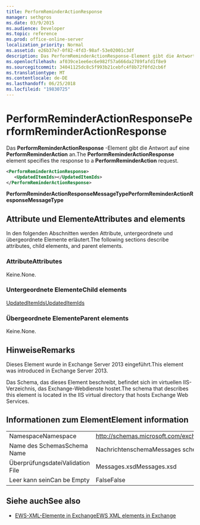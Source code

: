 ```yaml
---
title: PerformReminderActionResponse
manager: sethgros
ms.date: 03/9/2015
ms.audience: Developer
ms.topic: reference
ms.prod: office-online-server
localization_priority: Normal
ms.assetid: e26b37e7-0f82-4fd3-98af-53e02001c3df
description: Das PerformReminderActionResponse-Element gibt die Antwort auf eine PerformReminderAction an.
ms.openlocfilehash: af039ce1ee6ec6e982f57a666da2789fafd1f8e9
ms.sourcegitcommit: 34041125dc8c5f993b21cebfc4f8b72f0fd2cb6f
ms.translationtype: MT
ms.contentlocale: de-DE
ms.lasthandoff: 06/25/2018
ms.locfileid: "19830725"
---
```

# <a name="performreminderactionresponse"></a><span data-ttu-id="4c94a-103">PerformReminderActionResponse</span><span class="sxs-lookup"><span data-stu-id="4c94a-103">PerformReminderActionResponse</span></span>

<span data-ttu-id="4c94a-104">Das **PerformReminderActionResponse** -Element gibt die Antwort auf eine **PerformReminderAction** an.</span><span class="sxs-lookup"><span data-stu-id="4c94a-104">The **PerformReminderActionResponse** element specifies the response to a **PerformReminderAction** request.</span></span> 
  
```XML
<PerformReminderActionResponse>
   <UpdatedItemIds></UpdatedItemIds>
</PerformReminderActionResponse>
```

 <span data-ttu-id="4c94a-105">**PerformReminderActionResponseMessageType**</span><span class="sxs-lookup"><span data-stu-id="4c94a-105">**PerformReminderActionResponseMessageType**</span></span>
## <a name="attributes-and-elements"></a><span data-ttu-id="4c94a-106">Attribute und Elemente</span><span class="sxs-lookup"><span data-stu-id="4c94a-106">Attributes and elements</span></span>

<span data-ttu-id="4c94a-107">In den folgenden Abschnitten werden Attribute, untergeordnete und übergeordnete Elemente erläutert.</span><span class="sxs-lookup"><span data-stu-id="4c94a-107">The following sections describe attributes, child elements, and parent elements.</span></span>
  
### <a name="attributes"></a><span data-ttu-id="4c94a-108">Attribute</span><span class="sxs-lookup"><span data-stu-id="4c94a-108">Attributes</span></span>

<span data-ttu-id="4c94a-109">Keine.</span><span class="sxs-lookup"><span data-stu-id="4c94a-109">None.</span></span>
  
### <a name="child-elements"></a><span data-ttu-id="4c94a-110">Untergeordnete Elemente</span><span class="sxs-lookup"><span data-stu-id="4c94a-110">Child elements</span></span>

[<span data-ttu-id="4c94a-111">UpdatedItemIds</span><span class="sxs-lookup"><span data-stu-id="4c94a-111">UpdatedItemIds</span></span>](updateditemids.md)
  
### <a name="parent-elements"></a><span data-ttu-id="4c94a-112">Übergeordnete Elemente</span><span class="sxs-lookup"><span data-stu-id="4c94a-112">Parent elements</span></span>

<span data-ttu-id="4c94a-113">Keine.</span><span class="sxs-lookup"><span data-stu-id="4c94a-113">None.</span></span>
  
## <a name="remarks"></a><span data-ttu-id="4c94a-114">Hinweise</span><span class="sxs-lookup"><span data-stu-id="4c94a-114">Remarks</span></span>

<span data-ttu-id="4c94a-115">Dieses Element wurde in Exchange Server 2013 eingeführt.</span><span class="sxs-lookup"><span data-stu-id="4c94a-115">This element was introduced in Exchange Server 2013.</span></span>
  
<span data-ttu-id="4c94a-116">Das Schema, das dieses Element beschreibt, befindet sich im virtuellen IIS-Verzeichnis, das Exchange-Webdienste hostet.</span><span class="sxs-lookup"><span data-stu-id="4c94a-116">The schema that describes this element is located in the IIS virtual directory that hosts Exchange Web Services.</span></span>
  
## <a name="element-information"></a><span data-ttu-id="4c94a-117">Informationen zum Element</span><span class="sxs-lookup"><span data-stu-id="4c94a-117">Element information</span></span>

|||
|:-----|:-----|
|<span data-ttu-id="4c94a-118">Namespace</span><span class="sxs-lookup"><span data-stu-id="4c94a-118">Namespace</span></span>  <br/> |http://schemas.microsoft.com/exchange/services/2006/messages  <br/> |
|<span data-ttu-id="4c94a-119">Name des Schemas</span><span class="sxs-lookup"><span data-stu-id="4c94a-119">Schema Name</span></span>  <br/> |<span data-ttu-id="4c94a-120">Nachrichtenschema</span><span class="sxs-lookup"><span data-stu-id="4c94a-120">Messages schema</span></span>  <br/> |
|<span data-ttu-id="4c94a-121">Überprüfungsdatei</span><span class="sxs-lookup"><span data-stu-id="4c94a-121">Validation File</span></span>  <br/> |<span data-ttu-id="4c94a-122">Messages.xsd</span><span class="sxs-lookup"><span data-stu-id="4c94a-122">Messages.xsd</span></span>  <br/> |
|<span data-ttu-id="4c94a-123">Leer kann sein</span><span class="sxs-lookup"><span data-stu-id="4c94a-123">Can be Empty</span></span>  <br/> |<span data-ttu-id="4c94a-124">False</span><span class="sxs-lookup"><span data-stu-id="4c94a-124">False</span></span>  <br/> |
   
## <a name="see-also"></a><span data-ttu-id="4c94a-125">Siehe auch</span><span class="sxs-lookup"><span data-stu-id="4c94a-125">See also</span></span>



- [<span data-ttu-id="4c94a-126">EWS-XML-Elemente in Exchange</span><span class="sxs-lookup"><span data-stu-id="4c94a-126">EWS XML elements in Exchange</span></span>](ews-xml-elements-in-exchange.md)

